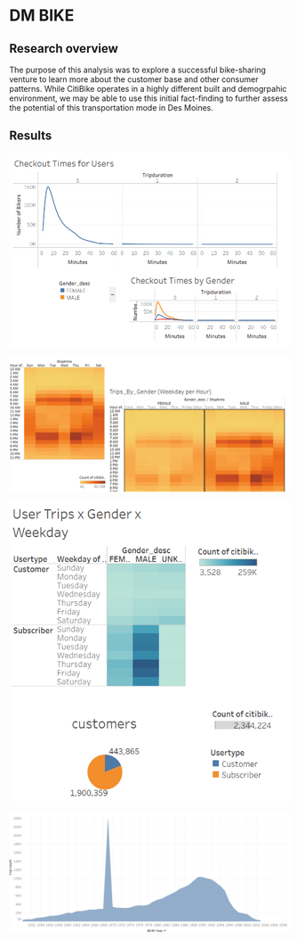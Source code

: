 # DM BIKE

## Research overview
The purpose of this analysis was to explore a successful bike-sharing venture to learn more about the customer base and other consumer patterns. While CitiBike operates in a highly different built and demogrpahic environment, we may be able to use this initial fact-finding to further assess the potential of this transportation mode in Des Moines.

## Results
![Figure 1: Checkout Times](story_01_checkoutTimes.png)




![Figure 2: Trips](story_02_trips.png)





![Figure 3: User Data](story_03.png)




![Figure 1: Trips By Age](story_04.png)

